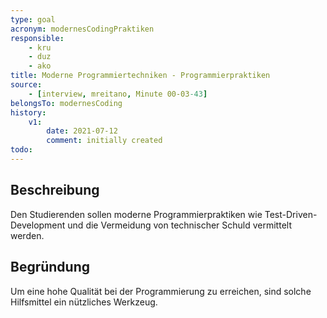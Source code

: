 ```yaml
---
type: goal
acronym: modernesCodingPraktiken
responsible: 
    - kru
    - duz
    - ako
title: Moderne Programmiertechniken - Programmierpraktiken
source:
    - [interview, mreitano, Minute 00-03-43]
belongsTo: modernesCoding
history:
    v1:
        date: 2021-07-12
        comment: initially created
todo: 
---
```


## Beschreibung

Den Studierenden sollen moderne Programmierpraktiken wie Test-Driven-Development und die Vermeidung von technischer Schuld vermittelt werden.

## Begründung

Um eine hohe Qualität bei der Programmierung zu erreichen, sind solche Hilfsmittel ein nützliches Werkzeug.
